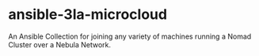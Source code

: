 # ansible-3la-microcloud
An Ansible Collection for joining any variety of machines running a Nomad Cluster over a Nebula Network. 
